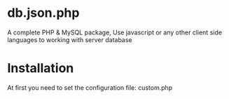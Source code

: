 db.json.php
===========

A complete PHP &amp; MySQL package, Use javascript or any other client side languages to working with server database

Installation
===========
At first you need to set the configuration file: custom.php
